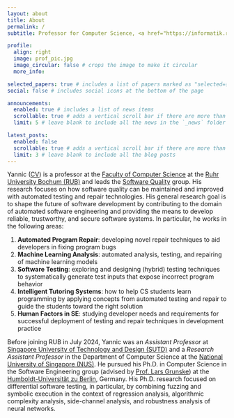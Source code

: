 ```yaml
---
layout: about
title: About
permalink: /
subtitle: Professor for Computer Science, <a href="https://informatik.rub.de/en/">Ruhr University Bochum (RUB)</a>

profile:
  align: right
  image: prof_pic.jpg
  image_circular: false # crops the image to make it circular
  more_info: 

selected_papers: true # includes a list of papers marked as "selected={true}"
social: false # includes social icons at the bottom of the page

announcements:
  enabled: true # includes a list of news items
  scrollable: true # adds a vertical scroll bar if there are more than 3 news items
  limit: 5 # leave blank to include all the news in the `_news` folder

latest_posts:
  enabled: false
  scrollable: true # adds a vertical scroll bar if there are more than 3 new posts items
  limit: 3 # leave blank to include all the blog posts
---
```


<!-- Write your biography here. Tell the world about yourself. Link to your favorite [subreddit](http://reddit.com). You can put a picture in, too. The code is already in, just name your picture `prof_pic.jpg` and put it in the `img/` folder.

Put your address / P.O. box / other info right below your picture. You can also disable any of these elements by editing `profile` property of the YAML header of your `_pages/about.md`. Edit `_bibliography/papers.bib` and Jekyll will render your [publications page](/al-folio/publications/) automatically.

Link to your social media connections, too. This theme is set up to use [Font Awesome icons](http://fortawesome.github.io/Font-Awesome/) and [Academicons](https://jpswalsh.github.io/academicons/), like the ones below. Add your Facebook, Twitter, LinkedIn, Google Scholar, or just disable all of them. -->

<!-- Yannic Noller is an Assistant Professor at the Singapore University of Technology and Design (SUTD), where he leads the Software Engineering research group. His current research focuses on software testing, automated program repair, machine learning analysis, intelligent tutoring systems, and human factors in SE. Before joining SUTD in 2023, Yannic was a Research Assistant Professor in the Department of Computer Science at the National University of Singapore (NUS) and served as the Assistant Director of the Ministry of Education (MoE) Tier 3 program on Automated Program Repair. He pursued his Ph.D. in Computer Science in the Software Engineering group (Prof. Lars Grunske) at the Humboldt-Universität zu Berlin, Germany. -->

<!-- > UPDATES:<br> I recently joined the [Ruhr-University Bochum](https://informatik.rub.de/en/)! I will [hire PhD students](./positions) for my new group, let me know if you want to work with me! -->
<!-- > If you want to write your bachelor/master thesis with us, check our [available topics](../topics)! -->


Yannic ([CV](./cv)) is a professor at the [Faculty of Computer Science](https://informatik.rub.de/en/) at the [Ruhr University Bochum (RUB)](https://informatik.rub.de/en/) and leads the [Software Quality](https://informatik.rub.de/en/research/chairs/sq/) group. His research focuses on how software quality can be maintained and improved with automated testing and repair technologies. His general research goal is to shape the future of software development by contributing to the domain of automated software engineering and providing the means to develop reliable, trustworthy, and secure software systems. 
In particular, he works in the following areas:

<!-- <img title="Research Topics" alt="Research Topics" src="/assets/img/ResearchIntro_Yannic.jpg" width="350px" style="display: block; margin-left: auto;  margin-right: auto;"/> -->

1. **Automated Program Repair**: developing novel repair techniques to aid developers in fixing program bugs
2. **Machine Learning Analysis**: automated analysis, testing, and repairing of machine learning models
3. **Software Testing**: exploring and designing (hybrid) testing techniques to systematically generate test inputs that expose incorrect program behavior
4. **Intelligent Tutoring Systems**: how to help CS students learn programming by applying concepts from automated testing and repair to guide the students toward the right solution
5. **Human Factors in SE**: studying developer needs and requirements for successful deployment of testing and repair techniques in development practice


Before joining RUB in July 2024, Yannic was an *Assistant Professor* at [Singapore University of Technology and Design (SUTD)](https://sutd.edu.sg/) and a *Research Assistant Professor* in the Department of Computer Science at the [National University of Singapore (NUS)](http://www.nus.edu.sg/). He pursued his Ph.D. in Computer Science in the Software Engineering group (advised by [Prof. Lars Grunske](https://www.informatik.hu-berlin.de/de/Members/lars-grunske)) at the [Humboldt-Universität zu Berlin](https://www.hu-berlin.de/en), Germany. His Ph.D. research focused on differential software testing, in particular, by combining fuzzing and symbolic execution in the context of regression analysis, algorithmic complexity analysis, side-channel analysis, and robustness analysis of neural networks.